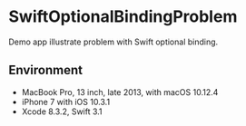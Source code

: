 # SwiftOptionalBindingProblem
Demo app illustrate problem with Swift optional binding.

## Environment

* MacBook Pro, 13 inch, late 2013, with macOS 10.12.4
* iPhone 7 with iOS 10.3.1
* Xcode 8.3.2, Swift 3.1


